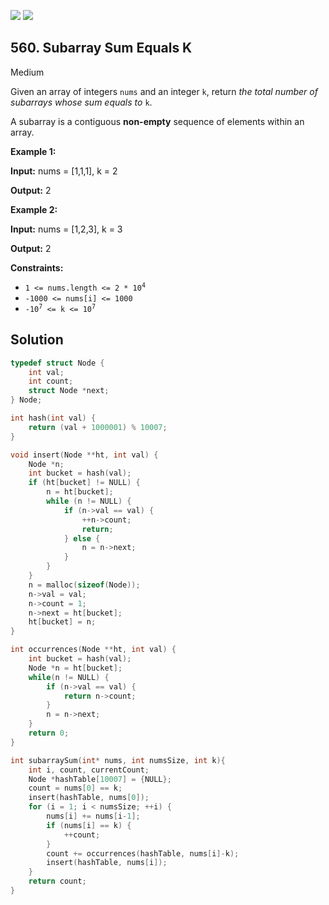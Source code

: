 [![](https://img.shields.io/github/stars/javadev/LeetCode-in-All?label=Stars&style=flat-square)](https://github.com/javadev/LeetCode-in-All)
[![](https://img.shields.io/github/forks/javadev/LeetCode-in-All?label=Fork%20me%20on%20GitHub%20&style=flat-square)](https://github.com/javadev/LeetCode-in-All/fork)

## 560\. Subarray Sum Equals K

Medium

Given an array of integers `nums` and an integer `k`, return _the total number of subarrays whose sum equals to_ `k`.

A subarray is a contiguous **non-empty** sequence of elements within an array.

**Example 1:**

**Input:** nums = [1,1,1], k = 2

**Output:** 2

**Example 2:**

**Input:** nums = [1,2,3], k = 3

**Output:** 2

**Constraints:**

*   <code>1 <= nums.length <= 2 * 10<sup>4</sup></code>
*   `-1000 <= nums[i] <= 1000`
*   <code>-10<sup>7</sup> <= k <= 10<sup>7</sup></code>

## Solution

```c
typedef struct Node {
    int val;
    int count;
    struct Node *next;
} Node;

int hash(int val) {
    return (val + 1000001) % 10007;
}

void insert(Node **ht, int val) {
    Node *n;
    int bucket = hash(val);
    if (ht[bucket] != NULL) {
        n = ht[bucket];
        while (n != NULL) {
            if (n->val == val) {
                ++n->count;
                return;
            } else {
                n = n->next;
            }
        }
    }
    n = malloc(sizeof(Node));
    n->val = val;
    n->count = 1;
    n->next = ht[bucket];
    ht[bucket] = n;
}

int occurrences(Node **ht, int val) {
    int bucket = hash(val);
    Node *n = ht[bucket];
    while(n != NULL) {
        if (n->val == val) {
            return n->count;
        }
        n = n->next;
    }
    return 0;
}

int subarraySum(int* nums, int numsSize, int k){
    int i, count, currentCount;
    Node *hashTable[10007] = {NULL};
    count = nums[0] == k;
    insert(hashTable, nums[0]);
    for (i = 1; i < numsSize; ++i) {
        nums[i] += nums[i-1];
        if (nums[i] == k) {
            ++count;
        }
        count += occurrences(hashTable, nums[i]-k);
        insert(hashTable, nums[i]);
    }
    return count;
}
```
